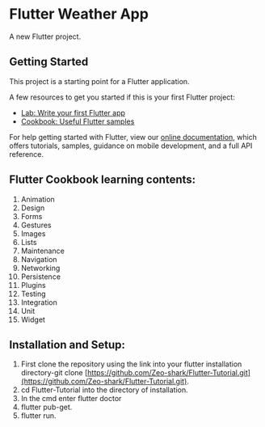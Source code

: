 # Flutter Weather App

A new Flutter project.

## Getting Started

This project is a starting point for a Flutter application.

A few resources to get you started if this is your first Flutter project:

- [Lab: Write your first Flutter app](https://flutter.dev/docs/get-started/codelab)
- [Cookbook: Useful Flutter samples](https://flutter.dev/docs/cookbook)

For help getting started with Flutter, view our
[online documentation](https://flutter.dev/docs), which offers tutorials,
samples, guidance on mobile development, and a full API reference.

## Flutter Cookbook learning contents:
1. Animation
2. Design
3. Forms
4. Gestures
5. Images
6. Lists
7. Maintenance
8. Navigation
9. Networking
10. Persistence
11. Plugins
12. Testing
13. Integration
14. Unit
15. Widget

## Installation and Setup:
1. First clone the repository using the link into your flutter installation directory-git clone [https://github.com/Zeo-shark/Flutter-Tutorial.git](https://github.com/Zeo-shark/Flutter-Tutorial.git).
2. cd Flutter-Tutorial into the directory of installation.
3. In the cmd enter flutter doctor
4. flutter pub-get.
5. flutter run.
